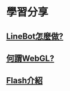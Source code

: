# 學習分享

## [LineBot怎麼做?](line_bot/README.md)
## [何謂WebGL?](webgl/README.md)
## [Flash介紹](flash/README.md)